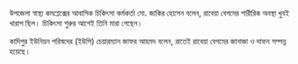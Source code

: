 উপজেলা স্বাস্থ্য কমপ্লেক্সের আবাসিক চিকিৎসা কর্মকর্তা মো. জাকির হোসেন বলেন, রাবেয়া বেগমের শারীরিক অবস্থা খুবই খারাপ ছিল। চিকিৎসা শুরুর আগেই তিনি মারা গেছেন।

কাদিপুর ইউনিয়ন পরিষদের (ইউপি) চেয়ারম্যান জাফর আহমদ বলেন, রাতেই রাবেয়া বেগমের জানাজা ও দাফন সম্পন্ন হয়েছে।
